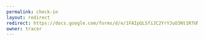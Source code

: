 ```yaml
---
permalink: check-in
layout: redirect
redirect: https://docs.google.com/forms/d/e/1FAIpQLSfiJC2YrYJuO3Nt1R7UM-TFGpsasNcTDdToMzjNj2FiqAt4BA/viewform
owner: tracer
---
```

